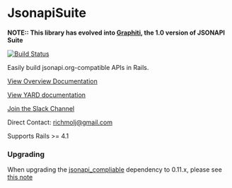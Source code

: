 # JsonapiSuite

**NOTE:: This library has evolved into [Graphiti](https://graphiti-api.github.io/graphiti/guides/), the 1.0 version of JSONAPI Suite**

[![Build Status](https://travis-ci.org/jsonapi-suite/jsonapi_suite.svg?branch=master)](https://travis-ci.org/jsonapi-suite/jsonapi_suite)

Easily build jsonapi.org-compatible APIs in Rails.

[View Overview Documentation](https://jsonapi-suite.github.io/jsonapi_suite_deprecated/)

[View YARD documentation](https://jsonapi-suite.github.io/jsonapi_compliable)

[Join the Slack Channel](https://join.slack.com/t/jsonapi-suite/shared_invite/enQtMjkyMTA3MDgxNTQzLWVkMDM3NTlmNTIwODY2YWFkMGNiNzUzZGMzOTY3YmNmZjBhYzIyZWZlZTk4YmI1YTI0Y2M0OTZmZGYwN2QxZjg)

Direct Contact: richmolj@gmail.com

Supports Rails >= 4.1

### Upgrading

When upgrading the [jsonapi_compliable](https://github.com/jsonapi-suite/jsonapi_compliable) dependency to 0.11.x, please see [this note](https://github.com/jsonapi-suite/jsonapi_compliable/blob/master/README.md#upgrading-to-011x)
